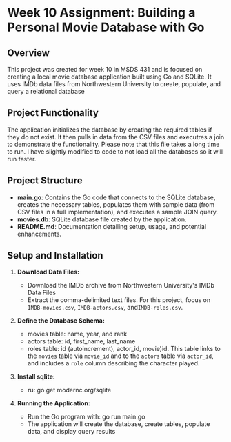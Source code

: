 # Week 10 Assignment: Building a Personal Movie Database with Go

## Overview

This project was created for week 10 in MSDS 431 and is focused on creating a local movie database application built using Go and SQLite. It uses IMDb data files from Northwestern University to create, populate, and query a relational database

## Project Functionality 
The application initializes the database by creating the required tables if they do not exist. It then pulls in data from the CSV files and executres a join to demonstrate the functionality. Please note that this file takes a long time to run. I have slightly modified to code to not load all the databases so it will run faster.

## Project Structure

- **main.go**: Contains the Go code that connects to the SQLite database, creates the necessary tables, populates them with sample data (from CSV files in a full implementation), and executes a sample JOIN query.
- **movies.db**: SQLite database file created by the application.
- **README.md**: Documentation detailing setup, usage, and potential enhancements.

## Setup and Installation

1. **Download Data Files:**
   - Download the IMDb archive from Northwestern University's IMDb Data Files
   - Extract the comma-delimited text files. For this project, focus on `IMDB-movies.csv`, `IMDB-actors.csv`, and`IMDB-roles.csv`.

2. **Define the Database Schema:**
   - movies table: name, year, and rank
   - actors table: id, first_name, last_name
   - roles table: id (autoincrement), actor_id, movie)id. This table links to the `movies` table via `movie_id` and to the `actors` table via `actor_id`, and includes a `role` column describing the character played.

3. **Install sqlite:**
    - ru: go get modernc.org/sqlite


4. **Running the Application:**
   - Run the Go program with: go run main.go
   - The application will create the database, create tables, populate data, and display query results

